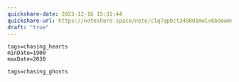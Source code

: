 ```yaml
---
quickshare-date: 2023-12-16 15:31:44
quickshare-url: https://noteshare.space/note/clq7qpbct349801mwlx6bdowm#xogGkw8Ey2+gKh8g8ijzVrY5gmn7/dMbAbtZHIOc6es
draft: "true"
---
```


```timeline
tags=chasing_hearts
minDate=1900
maxDate=2030
```
```timeline
tags=chasing_ghosts
```
```timeline
```
